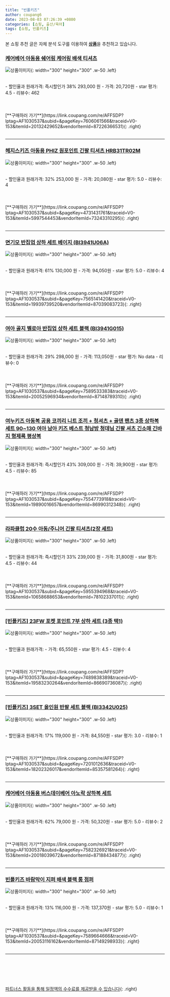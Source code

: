 ```yaml
---
title: "빈폴키즈"
author: coupang6
date: 2023-08-03 07:26:39 +0800
categories: [쇼핑, 출산/육아]
tags: [쇼핑, 빈폴키즈]
---
```


본 쇼핑 추천 글은 자체 분석 도구를 이용하여 [**상품**](https://link.coupang.com/a/bao1ui)을 추천하고 있습니다.

### [케어베어 아동용 쉐어링 케어링 배색 티셔츠](https://link.coupang.com/re/AFFSDP?lptag=AF1030537&subid=&pageKey=7606061566&traceid=V0-153&itemId=20132429652&vendorItemId=87226366531)

![상품이미지](https://thumbnail6.coupangcdn.com/thumbnails/remote/230x230ex/image/retail/images/2023/09/18/16/8/5db6d776-8a02-4501-a9bc-98637aa3cb0b.jpg){: width="300" height="300" .w-50 .left}


<br>
- 할인율과 원래가격: 즉시할인가 38%  293,000   원
- 가격: 20,720원
- star 평가: 4.5
- 리뷰수: 462
<br>
<br>
<br>
<br>
[**구매하러 가기**](https://link.coupang.com/re/AFFSDP?lptag=AF1030537&subid=&pageKey=7606061566&traceid=V0-153&itemId=20132429652&vendorItemId=87226366531){: .right}
<br>
<br>

---

### [헤지스키즈 아동용 PHIZ 원포인트 긴팔 티셔츠 HRB31TR02M](https://link.coupang.com/re/AFFSDP?lptag=AF1030537&subid=&pageKey=4731431761&traceid=V0-153&itemId=5997544453&vendorItemId=73243310295)

![상품이미지](https://thumbnail10.coupangcdn.com/thumbnails/remote/230x230ex/image/retail/images/189653110987267-95aebd3c-787a-4ac9-b33d-8393970f246a.jpg){: width="300" height="300" .w-50 .left}


<br>
- 할인율과 원래가격: 32%  253,000   원
- 가격: 20,080원
- star 평가: 5.0
- 리뷰수: 4
<br>
<br>
<br>
<br>
[**구매하러 가기**](https://link.coupang.com/re/AFFSDP?lptag=AF1030537&subid=&pageKey=4731431761&traceid=V0-153&itemId=5997544453&vendorItemId=73243310295){: .right}
<br>
<br>

---

### [면기모 반집업 상하 세트 베이지 (BI3941U06A)](https://link.coupang.com/re/AFFSDP?lptag=AF1030537&subid=&pageKey=7565141420&traceid=V0-153&itemId=19939739520&vendorItemId=87039083723)

![상품이미지](https://thumbnail6.coupangcdn.com/thumbnails/remote/230x230ex/image/vendor_inventory/d4ce/0ad84b3351f4e35011de71ceef071587066c990172cdad5058b21266f4b8.jpg){: width="300" height="300" .w-50 .left}


<br>
- 할인율과 원래가격: 61%  130,000   원
- 가격: 94,050원
- star 평가: 5.0
- 리뷰수: 4
<br>
<br>
<br>
<br>
[**구매하러 가기**](https://link.coupang.com/re/AFFSDP?lptag=AF1030537&subid=&pageKey=7565141420&traceid=V0-153&itemId=19939739520&vendorItemId=87039083723){: .right}
<br>
<br>

---

### [여아 골지 벨로아 반집업 상하 세트 블랙 (BI3941G015)](https://link.coupang.com/re/AFFSDP?lptag=AF1030537&subid=&pageKey=7589533383&traceid=V0-153&itemId=20052596934&vendorItemId=87148789310)

![상품이미지](https://thumbnail10.coupangcdn.com/thumbnails/remote/230x230ex/image/vendor_inventory/df48/1f7d32568cfdda627e6fd1d3fff46734a22339191c439c975f24faa5dd36.jpg){: width="300" height="300" .w-50 .left}


<br>
- 할인율과 원래가격: 29%  298,000   원
- 가격: 113,050원
- star 평가: No data
- 리뷰수: 0
<br>
<br>
<br>
<br>
[**구매하러 가기**](https://link.coupang.com/re/AFFSDP?lptag=AF1030537&subid=&pageKey=7589533383&traceid=V0-153&itemId=20052596934&vendorItemId=87148789310){: .right}
<br>
<br>

---

### [여누키즈 아동복 공용 코끼리 니트 조끼 + 청셔츠 + 골덴 팬츠 3종 상하복 세트 90~130 여아 남아 키즈 베스트 청남방 청데님 긴팔 셔츠 긴소매 긴바지 형제룩 평상복](https://link.coupang.com/re/AFFSDP?lptag=AF1030537&subid=&pageKey=7554773918&traceid=V0-153&itemId=19890016657&vendorItemId=86990312348)

![상품이미지](https://thumbnail9.coupangcdn.com/thumbnails/remote/230x230ex/image/vendor_inventory/80fe/8df0216f1cd94365a9a1f3fbf3ea5e33ecabe26de79850a54f246ac66508.jpg){: width="300" height="300" .w-50 .left}


<br>
- 할인율과 원래가격: 즉시할인가 43%  309,000   원
- 가격: 39,900원
- star 평가: 4.5
- 리뷰수: 85
<br>
<br>
<br>
<br>
[**구매하러 가기**](https://link.coupang.com/re/AFFSDP?lptag=AF1030537&subid=&pageKey=7554773918&traceid=V0-153&itemId=19890016657&vendorItemId=86990312348){: .right}
<br>
<br>

---

### [라파클럽 20수 아동/주니어 긴팔 티셔츠(2장 세트)](https://link.coupang.com/re/AFFSDP?lptag=AF1030537&subid=&pageKey=5955394968&traceid=V0-153&itemId=10658688653&vendorItemId=78102337011)

![상품이미지](https://thumbnail6.coupangcdn.com/thumbnails/remote/230x230ex/image/vendor_inventory/1878/63f0e1d532ef6f7e45dc614b5049590a94653ff6747538a2d2679b4b500e.jpg){: width="300" height="300" .w-50 .left}


<br>
- 할인율과 원래가격: 즉시할인가 33%  239,000   원
- 가격: 31,800원
- star 평가: 4.5
- 리뷰수: 44
<br>
<br>
<br>
<br>
[**구매하러 가기**](https://link.coupang.com/re/AFFSDP?lptag=AF1030537&subid=&pageKey=5955394968&traceid=V0-153&itemId=10658688653&vendorItemId=78102337011){: .right}
<br>
<br>

---

### [[빈폴키즈] 23FW 포켓 포인트 7부 상하 세트 (3종 택1)](https://link.coupang.com/re/AFFSDP?lptag=AF1030537&subid=&pageKey=7489838389&traceid=V0-153&itemId=19583230264&vendorItemId=86690736087)

![상품이미지](https://thumbnail8.coupangcdn.com/thumbnails/remote/230x230ex/image/vendor_inventory/c141/4107ac17466ca8d8d6349795598d90beda2d8a8929508254686e0582d7d8.jpg){: width="300" height="300" .w-50 .left}


<br>
- 할인율과 원래가격: 
- 가격: 65,550원
- star 평가: 4.5
- 리뷰수: 4
<br>
<br>
<br>
<br>
[**구매하러 가기**](https://link.coupang.com/re/AFFSDP?lptag=AF1030537&subid=&pageKey=7489838389&traceid=V0-153&itemId=19583230264&vendorItemId=86690736087){: .right}
<br>
<br>

---

### [[빈폴키즈] 3SET 올인원 반팔 세트 블랙 (BI3342U025)](https://link.coupang.com/re/AFFSDP?lptag=AF1030537&subid=&pageKey=7201012636&traceid=V0-153&itemId=18202326017&vendorItemId=85357581264)

![상품이미지](https://thumbnail6.coupangcdn.com/thumbnails/remote/230x230ex/image/vendor_inventory/6550/a7acdde7c98e575efd4a53e6caf7c966b38db8e8e18d8db4fe43e2eeefae.jpg){: width="300" height="300" .w-50 .left}


<br>
- 할인율과 원래가격: 17%  119,000   원
- 가격: 84,550원
- star 평가: 3.0
- 리뷰수: 1
<br>
<br>
<br>
<br>
[**구매하러 가기**](https://link.coupang.com/re/AFFSDP?lptag=AF1030537&subid=&pageKey=7201012636&traceid=V0-153&itemId=18202326017&vendorItemId=85357581264){: .right}
<br>
<br>

---

### [케어베어 아동용 버스데이베어 아노락 상하복 세트](https://link.coupang.com/re/AFFSDP?lptag=AF1030537&subid=&pageKey=7582326921&traceid=V0-153&itemId=20018039672&vendorItemId=87188434877)

![상품이미지](https://thumbnail9.coupangcdn.com/thumbnails/remote/230x230ex/image/retail/images/2023/09/14/16/5/557b2081-3b7f-40fc-ad7a-3282ccaf7e5f.jpg){: width="300" height="300" .w-50 .left}


<br>
- 할인율과 원래가격: 62%  79,000   원
- 가격: 50,320원
- star 평가: 5.0
- 리뷰수: 2
<br>
<br>
<br>
<br>
[**구매하러 가기**](https://link.coupang.com/re/AFFSDP?lptag=AF1030537&subid=&pageKey=7582326921&traceid=V0-153&itemId=20018039672&vendorItemId=87188434877){: .right}
<br>
<br>

---

### [빈폴키즈 바람막이 지퍼 배색 블랙 롱 점퍼](https://link.coupang.com/re/AFFSDP?lptag=AF1030537&subid=&pageKey=7589664666&traceid=V0-153&itemId=20053116162&vendorItemId=87149298933)

![상품이미지](https://thumbnail8.coupangcdn.com/thumbnails/remote/230x230ex/image/vendor_inventory/be09/81930f26117b62350ff950fb74e34e26348498e88b306dd93ddb20f51445.jpg){: width="300" height="300" .w-50 .left}


<br>
- 할인율과 원래가격: 13%  116,000   원
- 가격: 137,370원
- star 평가: 5.0
- 리뷰수: 1
<br>
<br>
<br>
<br>
[**구매하러 가기**](https://link.coupang.com/re/AFFSDP?lptag=AF1030537&subid=&pageKey=7589664666&traceid=V0-153&itemId=20053116162&vendorItemId=87149298933){: .right}
<br>
<br>

---
<br><br><br><br><br> [파트너스 활동을 통해 일정액의 수수료를 제공받을 수 있습니다](https://link.coupang.com/a/bao1ui){: .right}